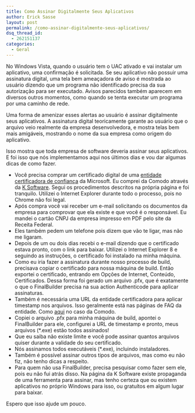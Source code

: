 ```yaml
---
title: Como Assinar Digitalmente Seus Aplicativos
author: Erick Sasse
layout: post
permalink: /como-assinar-digitalmente-seus-aplicativos/
dsq_thread_id:
  - 262151137
categories:
  - Geral
---
```

No Windows Vista, quando o usuário tem o UAC ativado e vai instalar um aplicativo, uma confirmação é solicitada. Se seu aplicativo não possuir uma assinatura digital, uma tela bem ameaçadora de aviso é mostrada ao usuário dizendo que um programa não identificado precisa da sua autorização para ser executado. Avisos parecidos também aparecem em diversos outros momentos, como quando se tenta executar um programa por uma caminho de rede.

Uma forma de amenizar esses alertas ao usuário é assinar digitalmente seus aplicativos. A assinatura digital teoricamente garante ao usuário que o arquivo veio realmente da empresa desenvolvedora, e mostra telas bem mais amigáveis, mostrando o nome da sua empresa como origem do aplicativo.

Isso mostra que toda empresa de software deveria assinar seus aplicativos. E foi isso que nós implementamos aqui nos últimos dias e vou dar algumas dicas de como fazer.

  * Você precisa comprar um certificado digital de uma [entidade certificadora de confiança][1] da Microsoft. Eu comprei da Comodo através da [K Software][2]. Segui os procedimentos descritos na própria página e foi tranquilo. Utilizei o Internet Explorer durante todo o processo, pois no Chrome não foi legal.
  * Após compra você vai receber um e-mail solicitando os documentos da empresa para comprovar que ela existe e que você é o responsável. Eu mandei o cartão CNPJ da empresa impresso em PDF pelo site da Receita Federal.
  * Eles também pedem um telefone pois dizem que vão te ligar, mas não me ligaram.
  * Depois de um ou dois dias recebi o e-mail dizendo que o certificado estava pronto, com o link para baixar. Utilizei o Internet Explorer 8 e seguindo as instruções, o certificado foi instalado na minha máquina.
  * Como eu iria fazer a assinatura durante nosso processo de build, precisava copiar o certificado para nossa máquina de build. Então exportei o certificado, entrando em Opções de Internet, Conteúdo, Certificados. Dessa forma foi gerado um arquivo .pfx, que é exatamente o que o FinalBuilder precisa na sua action Authenticode para aplicar assinaturas.
  * Também é necessária uma URL da entidade certificadora para aplicar timestamp nos arquivos. Isso geralmente está nas páginas de FAQ da entidade. Como [aqui][3] no caso da Comodo.
  * Copiei o arquivo .pfx para minha máquina de build, apontei o FinalBuilder para ele, configurei a URL de timestamp e pronto, meus arquivos (*.exe) estão todos assinados!
  * Que eu saiba não existe limite e você pode assinar quantos arquivos quiser durante a validade do seu certificado.
  * Nós assinamos todos executáveis (*.exe), incluindo instaladores.
  * Também é possível assinar outros tipos de arquivos, mas como eu não fiz, não tenho dicas a respeito.
  * Para quem não usa FinalBuilder, precisa pesquisar como fazer sem ele, pois eu não fui atrás disso. Na página da K Software existe propaganda de uma ferramenta para assinar, mas tenho certeza que ou existem aplicativos no próprio Windows para isso, ou gratuítos em algum lugar para baixar.

Espero que isso ajude um pouco.

 [1]: http://msdn.microsoft.com/en-us/library/ms995347.aspx
 [2]: http://www.ksoftware.net/code_signing.html
 [3]: http://www.instantssl.com/code-signing/code-signing-faq.html